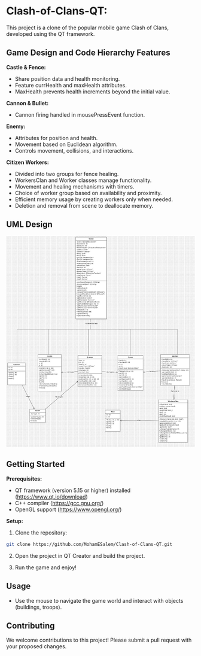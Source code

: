 # Clash-of-Clans-QT: 

This project is a clone of the popular mobile game Clash of Clans, developed using the QT framework.

## Game Design and Code Hierarchy Features
**Castle & Fence:** 
* Share position data and health monitoring.
* Feature currHealth and maxHealth attributes.
* MaxHealth prevents health increments beyond the initial value.

**Cannon & Bullet:**
* Cannon firing handled in mousePressEvent function.

**Enemy:**
* Attributes for position and health.
* Movement based on Euclidean algorithm.
* Controls movement, collisions, and interactions.

**Citizen Workers:**
* Divided into two groups for fence healing.
* WorkersClan and Worker classes manage functionality.
* Movement and healing mechanisms with timers.
* Choice of worker group based on availability and proximity.
* Efficient memory usage by creating workers only when needed.
* Deletion and removal from scene to deallocate memory.

## UML Design
![plot](./UML_forDev/UML-Design.jpg)



## Getting Started

**Prerequisites:**

* QT framework (version 5.15 or higher) installed (https://www.qt.io/download)
* C++ compiler (https://gcc.gnu.org/)
* OpenGL support (https://www.opengl.org/)

**Setup:**

1. Clone the repository:
```bash
git clone https://github.com/MohamESalem/Clash-of-Clans-QT.git
```
2. Open the project in QT Creator and build the project.

3. Run the game and enjoy!

## Usage

* Use the mouse to navigate the game world and interact with objects (buildings, troops).

## Contributing

We welcome contributions to this project! Please submit a pull request with your proposed changes. 
